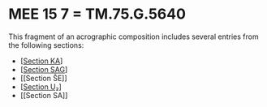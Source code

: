 # MEE 15 7 = TM.75.G.5640

This fragment of an acrographic composition includes several entries from the following sections:
* [[Section KA]]
* [[Section SAG]]
* [[Section ŠE]]
* [[Section U₂]]
* [[Section SA]]


[//begin]: # "Autogenerated link references for markdown compatibility"
[Section KA]: <Section KA> "KA"
[Section SAG]: <Section SAG> "Section SAG"
[Section U₂]: <Section U₂> "Section U₂"
[//end]: # "Autogenerated link references"
